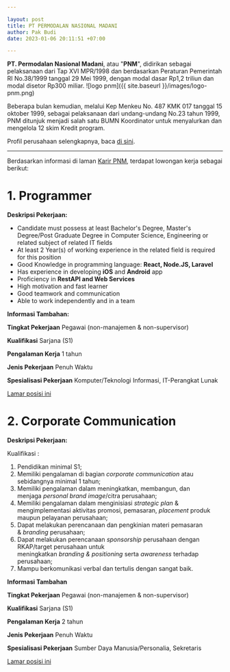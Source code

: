 ```yaml
---

layout: post
title: PT PERMODALAN NASIONAL MADANI
author: Pak Budi
date: 2023-01-06 20:11:51 +07:00

---
```


**PT. Permodalan Nasional Madani**, atau "**PNM**", didirikan sebagai pelaksanaan dari Tap XVI MPR/1998 dan berdasarkan Peraturan Pemerintah RI No.38/1999 tanggal 29 Mei 1999, dengan modal dasar Rp1,2 triliun dan modal disetor Rp300 miliar.
![logo pnm]({{ site.baseurl }}/images/logo-pnm.png)

Beberapa bulan kemudian, melalui Kep Menkeu No. 487 KMK 017 tanggal 15 oktober 1999, sebagai pelaksanaan dari undang-undang No.23 tahun 1999, PNM ditunjuk menjadi salah satu BUMN Koordinator untuk menyalurkan dan mengelola 12 skim Kredit program.

Profil perusahaan selengkapnya, baca [di sini](https://www.pnm.co.id/).

---

Berdasarkan informasi di laman [Karir PNM](https://www.pnm.co.id/career/vacancy), terdapat lowongan kerja sebagai berikut:

# 1. Programmer

**Deskripsi Pekerjaan:**

- Candidate must possess at least Bachelor's Degree, Master's Degree/Post Graduate Degree in Computer Science, Engineering or related subject of related IT fields
- At least 2 Year(s) of working experience in the related field is required for this position
- Good Knowledge in programming language: **React, Node.JS, Laravel**
- Has experience in developing **iOS** and **Android** app
- Proficiency in **RestAPI and Web Services**
- High motivation and fast learner
- Good teamwork and communication
- Able to work independently and in a team

**Informasi Tambahan:**

**Tingkat Pekerjaan**
Pegawai (non-manajemen & non-supervisor)

**Kualifikasi**
Sarjana (S1)

**Pengalaman Kerja**
1 tahun

**Jenis Pekerjaan**
Penuh Waktu

**Spesialisasi Pekerjaan**
Komputer/Teknologi Informasi, IT-Perangkat Lunak

<div class="apply"><a href="https://myjobstreet-id.jobstreet.co.id/application/online-apply.php?AdvertisementSource=1&advertisement_id=4147449&jobId=4145606&job_id=4145606&s=40&sectionRank=1&token=0~00000000-0000-4000-8000-000000000000">Lamar posisi ini</a></div>

# 2. **Corporate Communication**

**Deskripsi Pekerjaan:**

Kualifikasi :

1. Pendidikan minimal S1;
2. Memiliki pengalaman di bagian *corporate communication* atau sebidangnya minimal 1 tahun;
3. Memiliki pengalaman dalam meningkatkan, membangun, dan menjaga *personal brand image*/citra perusahaan;
4. Memiliki pengalaman dalam menginisiasi *strategic plan* & mengimplementasi aktivitas promosi, pemasaran, *placement* produk maupun pelayanan perusahaan;
5. Dapat melakukan perencanaan dan pengkinian materi pemasaran & *branding* perusahaan;
6. Dapat melakukan perencanaan *sponsorship* perusahaan dengan RKAP/target perusahaan untuk meningkatkan *branding* *&* *positioning* serta *awareness* terhadap perusahaan;
7. Mampu berkomunikasi verbal dan tertulis dengan sangat baik.

**Informasi Tambahan**

**Tingkat Pekerjaan**
Pegawai (non-manajemen & non-supervisor)

**Kualifikasi**
Sarjana (S1)

**Pengalaman Kerja**
2 tahun

**Jenis Pekerjaan**
Penuh Waktu

**Spesialisasi Pekerjaan**
Sumber Daya Manusia/Personalia, Sekretaris

<div class="apply"><a href="https://myjobstreet-id.jobstreet.co.id/application/online-apply.php?AdvertisementSource=1&advertisement_id=4142460&jobId=4140617&job_id=4140617&s=40&sectionRank=1&token=0~00000000-0000-4000-8000-000000000000">Lamar posisi ini</a></div>
